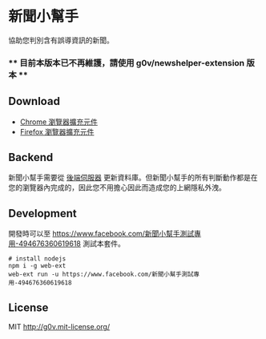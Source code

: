 新聞小幫手
==========
協助您判別含有誤導資訊的新聞。

### ** 目前本版本已不再維護，請使用 g0v/newshelper-extension 版本 **


Download
--------
* [Chrome 瀏覽器擴充元件](https://chrome.google.com/webstore/detail/%E6%96%B0%E8%81%9E%E5%B0%8F%E5%B9%AB%E6%89%8B/hkenpfplphndcndhhhldecaammpmopoc)
* [Firefox 瀏覽器擴充元件](https://addons.mozilla.org/zh-TW/firefox/addon/newshelper/)


Backend
-------
新聞小幫手需要從 [後端伺服器](https://github.com/g0v/newshelper-backend) 更新資料庫。但新聞小幫手的所有判斷動作都是在您的瀏覽器內完成的，因此您不用擔心因此而造成您的上網隱私外洩。

Development
-------
開發時可以至 https://www.facebook.com/新聞小幫手測試專用-494676360619618 測試本套件。

```
# install nodejs
npm i -g web-ext
web-ext run -u https://www.facebook.com/新聞小幫手測試專用-494676360619618
```

License
-------
MIT http://g0v.mit-license.org/
